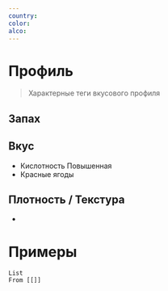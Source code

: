 ```yaml
---
country: 
color: 
alco:
---
```


# Профиль

> Характерные теги вкусового профиля 

## Запах


## Вкус

-  Кислотность Повышенная 
- Красные ягоды 

## Плотность / Текстура 

-  

# Примеры

```dataview
List 
From [[]]
```

